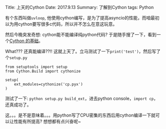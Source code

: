 Title: 上天的Cython
Date: 2017.9.13
Summary: 了解到Cython
tags: Python

有个东西叫做`uvloop`, 他使用cython编写，是为了提高asyncio的性能，而咱最初以为用cython要写很多c代码，所以并不怎么在意这玩意。

然后今晚突发奇想: cython能不能编译纯python代码? 于是随手搜了一下，看到一个[Cython 的基础](https://moonlet.gitbooks.io/cython-document-zh_cn/content/ch1-basic_tutorial.html)。

What??? 还真能编译??!! 这就上天了。立马测试了一下`print('test')`，然后写了个`setup.py`

```
from setuptools import setup
from Cython.Build import cythonize

setup(
    ext_modules=cythonize('cp.pyx')
)
```

测试了一下: `python setup.py build_ext`，进去python console，`import cp`，还真成功了。

这。。。是不是意味着。。。用python写了CPU密集的东西后用cython编译一下就可以让性能有所提高? 想想都有点兴奋呢~
